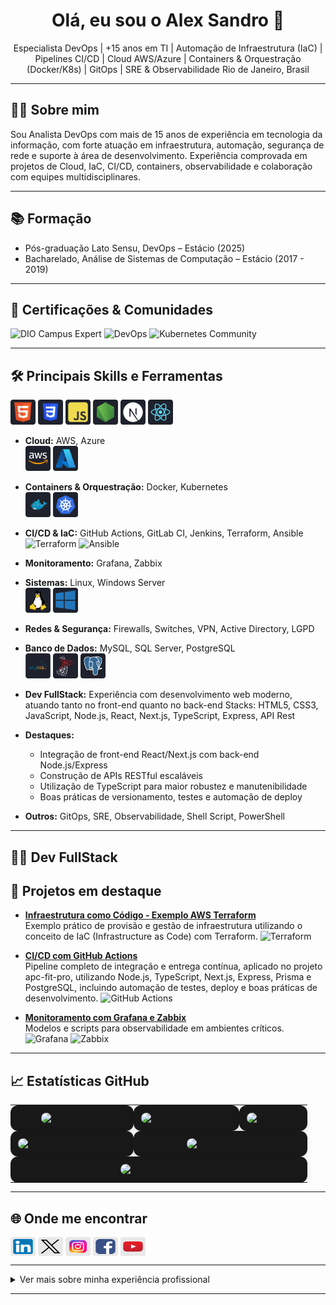 <h1 align="center">Olá, eu sou o Alex Sandro 👋</h1>
<p align="center">
Especialista DevOps | +15 anos em TI | Automação de Infraestrutura (IaC) | Pipelines CI/CD | Cloud AWS/Azure | Containers & Orquestração (Docker/K8s) | GitOps | SRE & Observabilidade  
Rio de Janeiro, Brasil
</p>

---

## 🧑‍💻 Sobre mim

Sou Analista DevOps com mais de 15 anos de experiência em tecnologia da informação, com forte atuação em infraestrutura, automação, segurança de rede e suporte à área de desenvolvimento. Experiência comprovada em projetos de Cloud, IaC, CI/CD, containers, observabilidade e colaboração com equipes multidisciplinares.

---

## 📚 Formação

- Pós-graduação Lato Sensu, DevOps – Estácio (2025)
- Bacharelado, Análise de Sistemas de Computação – Estácio (2017 - 2019)

---

## 🏅 Certificações & Comunidades

![DIO Campus Expert](https://img.shields.io/badge/DIO%20Campus%20Expert-EC407A?style=flat&logo=microsoft&logoColor=white)
![DevOps](https://img.shields.io/badge/DevOps-000000?style=flat&logo=devops&logoColor=white)
![Kubernetes Community](https://img.shields.io/badge/Kubernetes%20Community-326CE5?style=flat&logo=kubernetes&logoColor=white)

---

## 🛠️ Principais Skills e Ferramentas

<p align="left">
  <img src="https://github.com/gui-bus/TechIcons/blob/main/Dark/HTML.svg" alt="HTML5" width="40" height="40"/>
  <img src="https://github.com/gui-bus/TechIcons/blob/main/Dark/CSS.svg" alt="CSS" width="40" height="40"/>
  <img src="https://github.com/gui-bus/TechIcons/blob/main/Dark/Javascript.svg" alt="JavaScript" width="40" height="40"/>
  <img src="https://github.com/gui-bus/TechIcons/blob/main/Dark/NodeJS.svg" alt="Node.js" width="40" height="40"/>
  <img src="https://github.com/gui-bus/TechIcons/blob/main/Dark/NextJS.svg" alt="Next.js" width="40" height="40"/>
  <img src="https://github.com/gui-bus/TechIcons/blob/main/Dark/React.svg" alt="React" width="40" height="40"/>
</p>

- **Cloud:** AWS, Azure  
  <img src="https://github.com/gui-bus/TechIcons/blob/main/Dark/AWS.svg" alt="AWS" width="40" height="40"/>
  <img src="https://github.com/gui-bus/TechIcons/blob/main/Dark/Azure.svg" alt="Azure" width="40" height="40"/>
- **Containers & Orquestração:** Docker, Kubernetes  
  <img src="https://github.com/gui-bus/TechIcons/blob/main/Dark/Docker.svg" alt="Docker" width="40" height="40"/>
  <img src="https://github.com/gui-bus/TechIcons/blob/main/Dark/Kubernetes.svg" alt="Kubernetes" width="40" height="40"/>
- **CI/CD & IaC:** GitHub Actions, GitLab CI, Jenkins, Terraform, Ansible  
  <img src="https://cdn.worldvectorlogo.com/logos/terraform-enterprise.svg" alt="Terraform" width="40" height="40"/>
  <img src="https://cdn.worldvectorlogo.com/logos/ansible.svg" alt="Ansible" width="40" height="40"/>
- **Monitoramento:** Grafana, Zabbix
- **Sistemas:** Linux, Windows Server  
  <img src="https://github.com/gui-bus/TechIcons/blob/main/Dark/Linux.svg" alt="Linux" width="40" height="40"/>
  <img src="https://github.com/gui-bus/TechIcons/blob/main/Dark/Windows.svg" alt="Windows" width="40" height="40"/>
- **Redes & Segurança:** Firewalls, Switches, VPN, Active Directory, LGPD
- **Banco de Dados:** MySQL, SQL Server, PostgreSQL  
  <img src="https://github.com/gui-bus/TechIcons/blob/main/Dark/MySQL.svg" alt="MySQL" width="40" height="40"/>
  <img src="https://github.com/gui-bus/TechIcons/blob/main/Dark/SQL%20Server.svg" alt="SQL Server" width="40" height="40"/>
  <img alt="PostgreSQL" src="https://github.com/gui-bus/TechIcons/blob/main/Dark/Postgresql.svg" width="40" height="40"/>

- **Dev FullStack:** Experiência com desenvolvimento web moderno, atuando tanto no front-end quanto no back-end
  Stacks: HTML5, CSS3, JavaScript, Node.js, React, Next.js, TypeScript, Express, API Rest
- **Destaques:**

  - Integração de front-end React/Next.js com back-end Node.js/Express
  - Construção de APIs RESTful escaláveis
  - Utilização de TypeScript para maior robustez e manutenibilidade
  - Boas práticas de versionamento, testes e automação de deploy

- **Outros:** GitOps, SRE, Observabilidade, Shell Script, PowerShell

---

## 👨‍💻 Dev FullStack

## 🚀 Projetos em destaque

- [**Infraestrutura como Código - Exemplo AWS Terraform**](https://github.com/alexsrs/redmine-ai-reporter)  
  Exemplo prático de provisão e gestão de infraestrutura utilizando o conceito de IaC (Infrastructure as Code) com Terraform.
  ![Terraform](https://img.shields.io/badge/Terraform-7B42BC?style=flat&logo=terraform&logoColor=white)

- [**CI/CD com GitHub Actions**](https://github.com/alexsrs/apc-fit-pro)  
  Pipeline completo de integração e entrega contínua, aplicado no projeto apc-fit-pro, utilizando Node.js, TypeScript, Next.js, Express, Prisma e PostgreSQL, incluindo automação de testes, deploy e boas práticas de desenvolvimento.
  ![GitHub Actions](https://img.shields.io/badge/GitHub%20Actions-2088FF?style=flat&logo=github-actions&logoColor=white)

- [**Monitoramento com Grafana e Zabbix**](https://github.com/alexsrs/grafana-zabbix-monitoring)  
  Modelos e scripts para observabilidade em ambientes críticos.  
  ![Grafana](https://img.shields.io/badge/Grafana-F46800?style=flat&logo=grafana&logoColor=white)
  ![Zabbix](https://img.shields.io/badge/Zabbix-E94D2A?style=flat&logo=zabbix&logoColor=white)

---

## 📈 Estatísticas GitHub

<div align="center">
    <table style="border-spacing: 20px 10px; border: none;">
      <tr>
        <td align="center" style="background: #181818; border-radius: 12px; padding: 12px; box-shadow: 0 2px 8px #0002;">
          <img src="https://github-readme-stats.vercel.app/api?username=alexsrs&show_icons=true&theme=tokyonight" alt="GitHub Stats" style="border-radius:10px;"/>
        </td>
        <td align="center" style="background: #181818; border-radius: 12px; padding: 12px; box-shadow: 0 2px 8px #0002;">
          <img src="https://github-readme-streak-stats.herokuapp.com/?user=alexsrs&hide_border=true&theme=tokyonight" alt="GitHub Streak Stats" style="border-radius:10px;"/>
        </td>
        <td align="center" style="background: #181818; border-radius: 12px; padding: 12px; box-shadow: 0 2px 8px #0002;">
          <img src="https://github-readme-stats.vercel.app/api/top-langs/?username=alexsrs&langs_count=8&theme=tokyonight&layout=compact" alt="Top Langs" style="border-radius:10px;"/>
        </td>
      </tr>
      <tr>
        <td align="center" style="background: #181818; border-radius: 12px; padding: 12px; box-shadow: 0 2px 8px #0002;">
          <img src="http://github-profile-summary-cards.vercel.app/api/cards/most-commit-language?username=alexsrs&theme=nord_dark" alt="Most Commit Language" style="border-radius:10px;"/>
        </td>
        <td align="center" colspan="2" style="background: #181818; border-radius: 12px; padding: 12px; box-shadow: 0 2px 8px #0002;">
          <img src="http://github-profile-summary-cards.vercel.app/api/cards/profile-details?username=alexsrs&theme=nord_dark" alt="Profile Details" style="border-radius:10px;"/>
        </td>
      </tr>
      <tr>
        <td align="center" colspan="3" style="background: #181818; border-radius: 12px; padding: 12px; box-shadow: 0 2px 8px #0002;">
          <img src="https://github-profile-trophy.vercel.app/?username=alexsrs&theme=radical&column=5&no-frame=true&no-bg=false&margin-w=10&margin-h=10" alt="GitHub Trophies" style="border-radius:10px;"/>
        </td>
      </tr>
    </table>
</div>
</div>

---

## 🌐 Onde me encontrar

<p align="left">
  <a href="https://linkedin.com/in/alex4/" target="blank"><img align="center" src="https://github.com/gui-bus/TechIcons/blob/main/Light/Linkedin.svg" alt="alex4" height="30" width="40" /></a>
  <a href="https://twitter.com/alexsrs" target="blank"><img align="center" src="https://github.com/gui-bus/TechIcons/blob/main/Light/Twitter.svg" alt="alexsrs" height="30" width="40" /></a>
  <a href="https://instagram.com/alexsrs" target="blank"><img align="center" src="https://github.com/gui-bus/TechIcons/blob/main/Light/Instagram.svg" alt="alexsrs" height="30" width="40" /></a>
  <a href="https://fb.com/alexsrsouza" target="blank"><img align="center" src="https://github.com/gui-bus/TechIcons/blob/main/Light/Facebook.svg" alt="alexsrsouza" height="30" width="40" /></a>
  <a href="https://www.youtube.com/alexsrs" target="blank"><img align="center" src="https://github.com/gui-bus/TechIcons/blob/main/Light/Youtube.svg" alt="alexsrs" height="30" width="40" /></a>
</p>

---

<details>
  <summary>Ver mais sobre minha experiência profissional</summary>
  
  <!-- Aqui você pode adicionar um resumo detalhado das experiências, igual ao LinkedIn, se desejar -->
</details>

---
